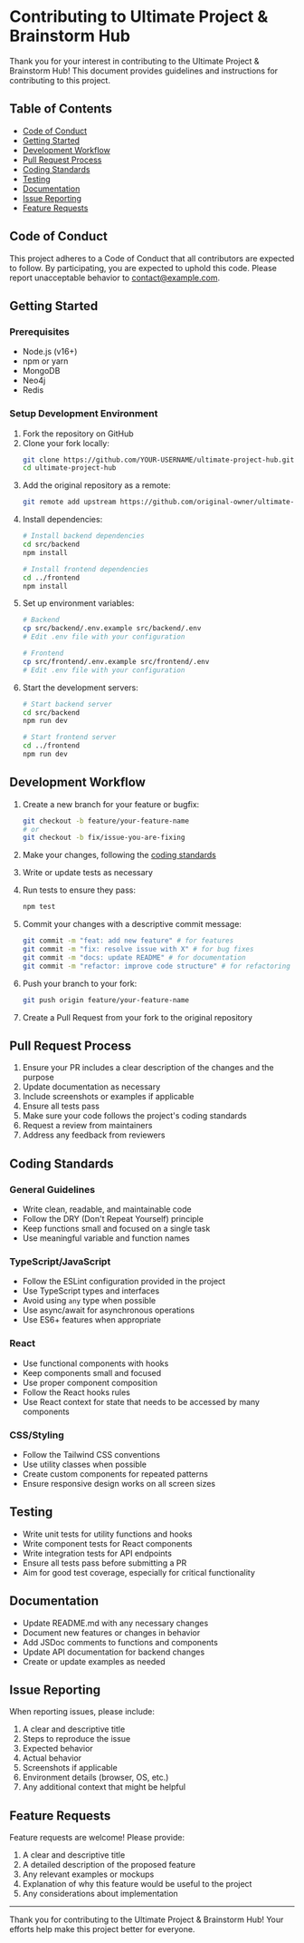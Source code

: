 # Contributing to Ultimate Project & Brainstorm Hub

Thank you for your interest in contributing to the Ultimate Project & Brainstorm Hub! This document provides guidelines and instructions for contributing to this project.

## Table of Contents

- [Code of Conduct](#code-of-conduct)
- [Getting Started](#getting-started)
- [Development Workflow](#development-workflow)
- [Pull Request Process](#pull-request-process)
- [Coding Standards](#coding-standards)
- [Testing](#testing)
- [Documentation](#documentation)
- [Issue Reporting](#issue-reporting)
- [Feature Requests](#feature-requests)

## Code of Conduct

This project adheres to a Code of Conduct that all contributors are expected to follow. By participating, you are expected to uphold this code. Please report unacceptable behavior to [contact@example.com](mailto:contact@example.com).

## Getting Started

### Prerequisites

- Node.js (v16+)
- npm or yarn
- MongoDB
- Neo4j
- Redis

### Setup Development Environment

1. Fork the repository on GitHub
2. Clone your fork locally:
   ```bash
   git clone https://github.com/YOUR-USERNAME/ultimate-project-hub.git
   cd ultimate-project-hub
   ```
3. Add the original repository as a remote:
   ```bash
   git remote add upstream https://github.com/original-owner/ultimate-project-hub.git
   ```
4. Install dependencies:
   ```bash
   # Install backend dependencies
   cd src/backend
   npm install

   # Install frontend dependencies
   cd ../frontend
   npm install
   ```
5. Set up environment variables:
   ```bash
   # Backend
   cp src/backend/.env.example src/backend/.env
   # Edit .env file with your configuration

   # Frontend
   cp src/frontend/.env.example src/frontend/.env
   # Edit .env file with your configuration
   ```
6. Start the development servers:
   ```bash
   # Start backend server
   cd src/backend
   npm run dev

   # Start frontend server
   cd ../frontend
   npm run dev
   ```

## Development Workflow

1. Create a new branch for your feature or bugfix:
   ```bash
   git checkout -b feature/your-feature-name
   # or
   git checkout -b fix/issue-you-are-fixing
   ```

2. Make your changes, following the [coding standards](#coding-standards)

3. Write or update tests as necessary

4. Run tests to ensure they pass:
   ```bash
   npm test
   ```

5. Commit your changes with a descriptive commit message:
   ```bash
   git commit -m "feat: add new feature" # for features
   git commit -m "fix: resolve issue with X" # for bug fixes
   git commit -m "docs: update README" # for documentation
   git commit -m "refactor: improve code structure" # for refactoring
   ```

6. Push your branch to your fork:
   ```bash
   git push origin feature/your-feature-name
   ```

7. Create a Pull Request from your fork to the original repository

## Pull Request Process

1. Ensure your PR includes a clear description of the changes and the purpose
2. Update documentation as necessary
3. Include screenshots or examples if applicable
4. Ensure all tests pass
5. Make sure your code follows the project's coding standards
6. Request a review from maintainers
7. Address any feedback from reviewers

## Coding Standards

### General Guidelines

- Write clean, readable, and maintainable code
- Follow the DRY (Don't Repeat Yourself) principle
- Keep functions small and focused on a single task
- Use meaningful variable and function names

### TypeScript/JavaScript

- Follow the ESLint configuration provided in the project
- Use TypeScript types and interfaces
- Avoid using `any` type when possible
- Use async/await for asynchronous operations
- Use ES6+ features when appropriate

### React

- Use functional components with hooks
- Keep components small and focused
- Use proper component composition
- Follow the React hooks rules
- Use React context for state that needs to be accessed by many components

### CSS/Styling

- Follow the Tailwind CSS conventions
- Use utility classes when possible
- Create custom components for repeated patterns
- Ensure responsive design works on all screen sizes

## Testing

- Write unit tests for utility functions and hooks
- Write component tests for React components
- Write integration tests for API endpoints
- Ensure all tests pass before submitting a PR
- Aim for good test coverage, especially for critical functionality

## Documentation

- Update README.md with any necessary changes
- Document new features or changes in behavior
- Add JSDoc comments to functions and components
- Update API documentation for backend changes
- Create or update examples as needed

## Issue Reporting

When reporting issues, please include:

1. A clear and descriptive title
2. Steps to reproduce the issue
3. Expected behavior
4. Actual behavior
5. Screenshots if applicable
6. Environment details (browser, OS, etc.)
7. Any additional context that might be helpful

## Feature Requests

Feature requests are welcome! Please provide:

1. A clear and descriptive title
2. A detailed description of the proposed feature
3. Any relevant examples or mockups
4. Explanation of why this feature would be useful to the project
5. Any considerations about implementation

---

Thank you for contributing to the Ultimate Project & Brainstorm Hub! Your efforts help make this project better for everyone.